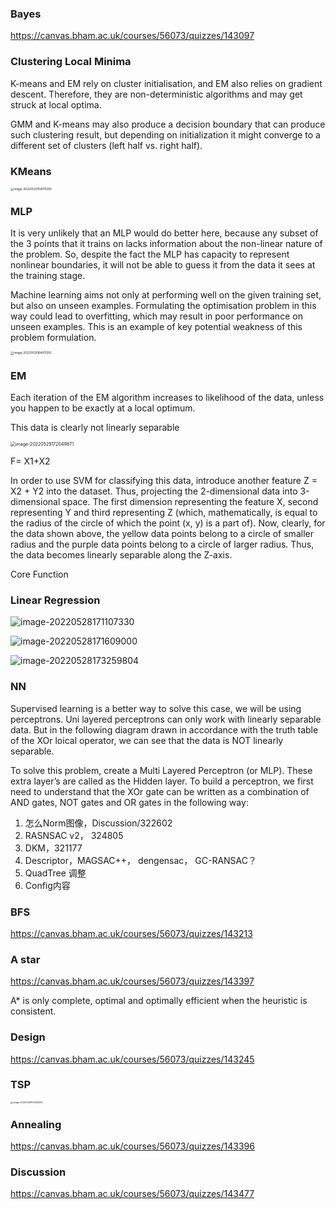 ### Bayes

https://canvas.bham.ac.uk/courses/56073/quizzes/143097



### Clustering Local Minima

K-means and EM rely on cluster initialisation, and EM also relies on  gradient descent. Therefore, they are non-deterministic algorithms and  may get struck at local optima. 



GMM and K-means may also produce a decision boundary that can produce  such clustering result, but depending on initialization it might  converge to a different set of clusters (left half vs. right half).



### KMeans

<img src="https://ik.imagekit.io/haochen/Typora/image-20220529154011260.png" alt="image-20220529154011260" style="zoom:33%;" />



### MLP

It is very unlikely that an MLP would do better here, because any subset of the 3
points that it trains on lacks information about the non-linear nature of the problem.
So, despite the fact the MLP has capacity to represent nonlinear boundaries, it will
not be able to guess it from the data it sees at the training stage.







Machine learning aims not only at
performing well on the given training set, but also on unseen examples. Formulating
the optimisation problem in this way could lead to overfitting, which may result in
poor performance on unseen examples. This is an example of key potential weakness
of this problem formulation.

<img src="https://ik.imagekit.io/haochen/Typora/image-20220529164911355.png" alt="image-20220529164911355" style="zoom:33%;" />



### EM

Each iteration of the EM algorithm increases to likelihood of the data, unless you happen to be exactly at a local optimum.



This data is clearly not linearly separable

<img src="https://ik.imagekit.io/haochen/Typora/image-20220529172049871.png" alt="image-20220529172049871" style="zoom:50%;" />

F= X1+X2

In order to use SVM for classifying this data, introduce another feature Z = X2 + Y2 into the dataset. Thus, projecting the 2-dimensional data into 3-dimensional space. The first dimension representing the feature X, second representing Y and third representing Z (which, mathematically, is equal to the radius of the circle of which the point (x, y) is a part of). Now, clearly, for the data shown above, the yellow data points belong to a circle of smaller radius and the purple data points belong to a circle of larger radius. Thus, the data becomes linearly separable along the Z-axis.

Core Function

### Linear Regression

![image-20220528171107330](https://ik.imagekit.io/haochen/Typora/image-20220528171107330.png)

![image-20220528171609000](https://ik.imagekit.io/haochen/Typora/image-20220528171609000.png)

![image-20220528173259804](https://ik.imagekit.io/haochen/Typora/image-20220528173259804.png)





### NN

Supervised learning is a better way to solve this case, we will be using perceptrons. Uni layered perceptrons can only work with linearly separable data. But in the following diagram drawn in accordance with the truth table of the XOr loical operator, we can see that the data is NOT linearly separable.

To solve this problem, create a Multi Layered Perceptron (or MLP). These extra layer’s are called as the Hidden layer. To build a perceptron, we first need to understand that the XOr gate can be written as a combination of AND gates, NOT gates and OR gates in the following way:



1. 怎么Norm图像，Discussion/322602
2. RASNSAC v2， 324805
3. DKM，321177
4. Descriptor，MAGSAC++， dengensac， GC-RANSAC？
5. QuadTree 调整
6. Config内容





### BFS

https://canvas.bham.ac.uk/courses/56073/quizzes/143213



### A star

https://canvas.bham.ac.uk/courses/56073/quizzes/143397

A* is only complete, optimal and optimally efficient when the heuristic is consistent.



### Design 

https://canvas.bham.ac.uk/courses/56073/quizzes/143245



### TSP

<img src="https://ik.imagekit.io/haochen/Typora/image-20220529105356329.png" alt="image-20220529105356329" style="zoom:25%;" />



### Annealing

https://canvas.bham.ac.uk/courses/56073/quizzes/143396



### Discussion

https://canvas.bham.ac.uk/courses/56073/quizzes/143477
